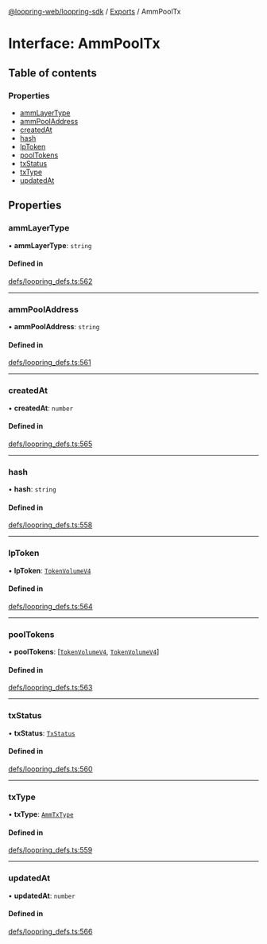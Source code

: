 [@loopring-web/loopring-sdk](../README.md) / [Exports](../modules.md) / AmmPoolTx

# Interface: AmmPoolTx

## Table of contents

### Properties

- [ammLayerType](AmmPoolTx.md#ammlayertype)
- [ammPoolAddress](AmmPoolTx.md#ammpooladdress)
- [createdAt](AmmPoolTx.md#createdat)
- [hash](AmmPoolTx.md#hash)
- [lpToken](AmmPoolTx.md#lptoken)
- [poolTokens](AmmPoolTx.md#pooltokens)
- [txStatus](AmmPoolTx.md#txstatus)
- [txType](AmmPoolTx.md#txtype)
- [updatedAt](AmmPoolTx.md#updatedat)

## Properties

### ammLayerType

• **ammLayerType**: `string`

#### Defined in

[defs/loopring_defs.ts:562](https://github.com/Loopring/loopring_sdk/blob/1b21a8d/src/defs/loopring_defs.ts#L562)

___

### ammPoolAddress

• **ammPoolAddress**: `string`

#### Defined in

[defs/loopring_defs.ts:561](https://github.com/Loopring/loopring_sdk/blob/1b21a8d/src/defs/loopring_defs.ts#L561)

___

### createdAt

• **createdAt**: `number`

#### Defined in

[defs/loopring_defs.ts:565](https://github.com/Loopring/loopring_sdk/blob/1b21a8d/src/defs/loopring_defs.ts#L565)

___

### hash

• **hash**: `string`

#### Defined in

[defs/loopring_defs.ts:558](https://github.com/Loopring/loopring_sdk/blob/1b21a8d/src/defs/loopring_defs.ts#L558)

___

### lpToken

• **lpToken**: [`TokenVolumeV4`](TokenVolumeV4.md)

#### Defined in

[defs/loopring_defs.ts:564](https://github.com/Loopring/loopring_sdk/blob/1b21a8d/src/defs/loopring_defs.ts#L564)

___

### poolTokens

• **poolTokens**: [[`TokenVolumeV4`](TokenVolumeV4.md), [`TokenVolumeV4`](TokenVolumeV4.md)]

#### Defined in

[defs/loopring_defs.ts:563](https://github.com/Loopring/loopring_sdk/blob/1b21a8d/src/defs/loopring_defs.ts#L563)

___

### txStatus

• **txStatus**: [`TxStatus`](../enums/TxStatus.md)

#### Defined in

[defs/loopring_defs.ts:560](https://github.com/Loopring/loopring_sdk/blob/1b21a8d/src/defs/loopring_defs.ts#L560)

___

### txType

• **txType**: [`AmmTxType`](../enums/AmmTxType.md)

#### Defined in

[defs/loopring_defs.ts:559](https://github.com/Loopring/loopring_sdk/blob/1b21a8d/src/defs/loopring_defs.ts#L559)

___

### updatedAt

• **updatedAt**: `number`

#### Defined in

[defs/loopring_defs.ts:566](https://github.com/Loopring/loopring_sdk/blob/1b21a8d/src/defs/loopring_defs.ts#L566)
